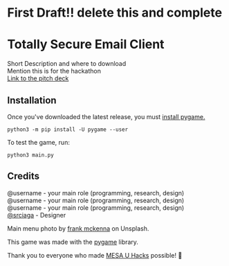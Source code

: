 # First Draft!! delete this and complete

# Totally Secure Email Client

Short Description and where to download  
Mention this is for the hackathon  
[Link to the pitch deck](https://www.canva.com/design/DAGQwwUeE7A/aZO6ra9MqqSiGXDt45S2fQ/edit?utm_content=DAGQwwUeE7A&utm_campaign=designshare&utm_medium=link2&utm_source=sharebutton)

## Installation

Once you've downloaded the latest release, you must [install pygame.](https://www.pygame.org/wiki/GettingStarted#Pygame%20Installation)

```shell
python3 -m pip install -U pygame --user
```

To test the game, run:

```shell
python3 main.py
```


## Credits

@username - your main role (programming, research, design)   
@username - your main role (programming, research, design)   
@username - your main role (programming, research, design)   
[@srciaga](https://github.com/srciaga) - Designer
  
Main menu photo by [frank mckenna](https://unsplash.com/@frankiefoto) on Unsplash.

This game was made with the [pygame](https://github.com/pygame/pygame) library.

Thank you to everyone who made [MESA U Hacks](https://mesahacks.github.io/mesaHacksFall24/) possible! 🙏

